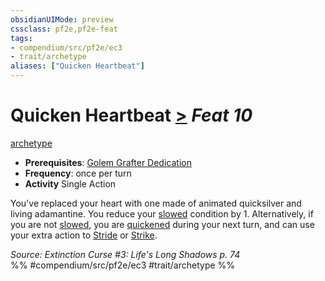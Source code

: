 ```yaml
---
obsidianUIMode: preview
cssclass: pf2e,pf2e-feat
tags:
- compendium/src/pf2e/ec3
- trait/archetype
aliases: ["Quicken Heartbeat"]
---
```

# Quicken Heartbeat  [>](/rules/core-rulebook/chapter-9-playing-the-game.md#Actions "Single Action") *Feat 10*  
[archetype](/rules/traits/archetype.md)  

- **Prerequisites**: [Golem Grafter Dedication](/compendium/feats/golem-grafter-dedication-ec3.md)
- **Frequency**: once per turn
- **Activity** Single Action

You've replaced your heart with one made of animated quicksilver and living adamantine. You reduce your [slowed](/rules/conditions.md#Slowed) condition by 1. Alternatively, if you are not [slowed](/rules/conditions.md#Slowed), you are [quickened](/rules/conditions.md#Quickened) during your next turn, and can use your extra action to [Stride](/rules/actions/stride.md) or [Strike](/rules/actions/strike.md).

*Source: Extinction Curse #3: Life's Long Shadows p. 74*  
%% #compendium/src/pf2e/ec3 #trait/archetype %%
